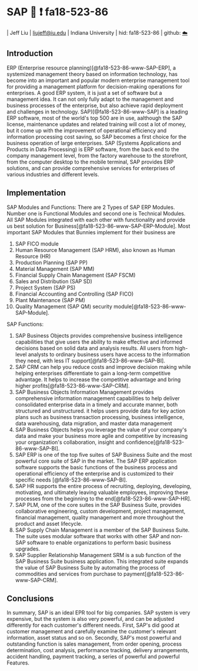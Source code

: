 # SAP :wave: :exclamation: fa18-523-86

| Jeff Liu
| liujeff@iu.edu
| Indiana University
| hid: fa18-523-86
| github: [:cloud:](https://github.com/cloudmesh-community/fa18-523-86/blob/master/paper/paper.md)


## Introduction 
ERP (Enterprise resource planning)[@fa18-523-86-www-SAP-ERP], a systemized management theory based on information technology, has become into an important and popular modern enterprise management tool for providing a management platform for decision-making operations for enterprises. A good ERP system, it is just a set of software but a management idea. It can not only fully adapt to the management and business processes of the enterprise, but also achieve rapid deployment and challenges in technology. 
SAP)[@fa18-523-86-www-SAP] is a leading ERP software, most of the world's top 500 are in use, aalthough the SAP license, maintenance updates and related training will cost a lot of money, but it come up with the improvement of operational efficiency and information processing cost saving, so SAP becomes a first choice for the business operation of large enterprises.
SAP (Systems Applications and Products in Data Processing) is ERP software, from the back end to the company management level, from the factory warehouse to the storefront, from the computer desktop to the mobile terminal, SAP provides ERP solutions, and can provide comprehensive services for enterprises of various industries and different levels. 

## Implementation
SAP Modules and Functions:
There are 2 Types of SAP ERP Modules. Number one is Functional Modules and second one is Technical Modules. All SAP Modules integrated with each other with functionality and provide us best solution for Business[@fa18-523-86-www-SAP-ERP-Module].
Most important SAP Modules that Bunnies implement for their business are

1.	SAP FICO module
2. Human Resource Management (SAP HRM), also known as Human Resource (HR)
3.	Production Planning (SAP PP)
4.	Material Management (SAP MM)
5.	Financial Supply Chain Management (SAP FSCM)
6.	Sales and Distribution (SAP SD)
7.	Project System (SAP PS)
8.	Financial Accounting and Controlling (SAP FICO)
9.	Plant Maintenance (SAP PM)
10.	Quality Management (SAP QM)	 security module[@fa18-523-86-www-SAP-Module].

SAP Functions:
1.	SAP Business Objects provides comprehensive business intelligence capabilities that give users the ability to make effective and informed decisions based on solid data and analysis results. All users from high-level analysts to ordinary business users have access to the information they need, with less IT support[@fa18-523-86-www-SAP-BI].
2.	SAP CRM can help you reduce costs and improve decision making while helping enterprises differentiate to gain a long-term competitive advantage. It helps to increase the competitive advantage and bring higher profits[@fa18-523-86-www-SAP-CRM]. 
3.	SAP Business Objects Information Management provides comprehensive information management capabilities to help deliver consolidated enterprise data in a timely and accurate manner, both structured and unstructured. it helps users provide data for key action plans such as business transaction processing, business intelligence, data warehousing, data migration, and master data management 
4.	SAP Business Objects helps you leverage the value of your company's data and make your business more agile and competitive by increasing your organization's collaboration, insight and confidence[@fa18-523-86-www-SAP-BI].
5.	SAP ERP is one of the top five suites of SAP Business Suite and the most powerful core suite of SAP in the market. The SAP ERP application software supports the basic functions of the business process and operational efficiency of the enterprise and is customized to their specific needs [@fa18-523-86-www-SAP-BI]. 
6.	SAP HR supports the entire process of recruiting, deploying, developing, motivating, and ultimately leaving valuable employees, improving these processes from the beginning to the end[@fa18-523-86-www-SAP-HR].
7.	SAP PLM, one of the core suites in the SAP Business Suite, provides collaborative engineering, custom development, project management, financial management, quality management and more throughout the product and asset lifecycle.
8.	SAP Supply Chain Management is a member of the SAP Business Suite. The suite uses modular software that works with other SAP and non-SAP software to enable organizations to perform basic business upgrades. 
9.	SAP Supplier Relationship Management SRM is a sub function of the SAP Business Suite business application. This integrated suite expands the value of SAP Business Suite by automating the process of commodities and services from purchase to payment[@fa18-523-86-www-SAP-CRM].

## Conclusions
In summary, SAP is an ideal EPR tool for big companies. SAP system is very expensive, but the system is also very powerful, and can be adjusted differently for each customer's different needs.
First, SAP's did good at customer management and carefully examine the customer's relevant information, asset status and so on. Secondly, SAP's most powerful and outstanding function is sales management, from order opening, process determination, cost analysis, performance tracking, delivery arrangements, accident handling, payment tracking, a series of powerful and powerful Features.
